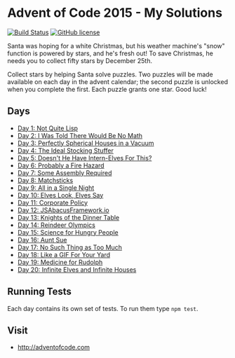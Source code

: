 # Advent of Code 2015 - My Solutions
[![Build Status](https://travis-ci.org/mariotacke/advent-of-code-2015.svg?branch=master)](https://travis-ci.org/mariotacke/advent-of-code-2015) [![GitHub license](https://img.shields.io/badge/license-MIT-blue.svg)](https://raw.githubusercontent.com/mariotacke/advent-of-code-2015/master/LICENSE)

Santa was hoping for a white Christmas, but his weather machine's "snow" function is powered by stars, and he's fresh out! To save Christmas, he needs you to collect fifty stars by December 25th.

Collect stars by helping Santa solve puzzles. Two puzzles will be made available on each day in the advent calendar; the second puzzle is unlocked when you complete the first. Each puzzle grants one star. Good luck!

## Days

- [Day 1: Not Quite Lisp](day-01-not-quite-lisp/)
- [Day 2: I Was Told There Would Be No Math](day-02-i-was-told-there-would-be-no-math/)
- [Day 3: Perfectly Spherical Houses in a Vacuum](day-03-perfectly-spherical-houses-in-a-vacuum/)
- [Day 4: The Ideal Stocking Stuffer](day-04-the-ideal-stocking-stuffer/)
- [Day 5: Doesn't He Have Intern-Elves For This?](day-05-doesnt-he-have-intern-elves-for-this/)
- [Day 6: Probably a Fire Hazard](day-06-probably-a-fire-hazard/)
- [Day 7: Some Assembly Required](day-07-some-assembly-required/)
- [Day 8: Matchsticks](day-08-matchsticks/)
- [Day 9: All in a Single Night](day-09-all-in-a-single-night/)
- [Day 10: Elves Look, Elves Say](day-10-elves-look-elves-say/)
- [Day 11: Corporate Policy](day-11-corporate-policy/)
- [Day 12: JSAbacusFramework.io](day-12-js-abacus-framework-io/)
- [Day 13: Knights of the Dinner Table](day-13-knights-of-the-dinner-table/)
- [Day 14: Reindeer Olympics](day-14-reindeer-olympics/)
- [Day 15: Science for Hungry People](day-15-science-for-hungry-people/)
- [Day 16: Aunt Sue](day-16-aunt-sue/)
- [Day 17: No Such Thing as Too Much](day-17-not-such-thing-as-too-much/)
- [Day 18: Like a GIF For Your Yard](day-18-like-a-gif-for-your-yard/)
- [Day 19: Medicine for Rudolph](day-19-medicine-for-rudolph/)
- [Day 20: Infinite Elves and Infinite Houses](day-20-infinite-elves-and-infinite-houses/)

## Running Tests

Each day contains its own set of tests. To run them type `npm test`.

## Visit
- http://adventofcode.com
